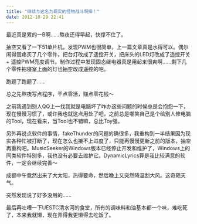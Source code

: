 ```yaml
---
title: "继续与这名为现实的怪物战斗啊摔！"
date: 2012-10-29 22:41
---
```



最近真是累的一B啊……熬夜还得早起，快撑不住了。

抽空又看了一下51单片机，发现PWM也很简单，上一篇文章真是水得可以。偶尔闲得蛋疼买了几个零件，把台灯改成了遥控开关，把床头的LED灯改成了遥控开关 + 遥控PWM亮度调节。制作过程中发现固态继电器真是用起来很爽啊……剩下几个零件把寝室上面的灯也抽空改成遥控的吧。


跑题了跑题了……


总之先熬夜写点程序，干点零活，赚点零花钱～


之前我遇到别人QQ上一找我就是电脑坏了咋办这些问题的时候总是会抱怨一下，现在慢慢习惯了，或许我也就这点用处了吧，之前总是嘲笑自己是个给别人修电脑的Tool，现在看来，当Tool也不错嘛，总比Toy强。


另外再说点软件的事情，fakeThunder的问题的确很多，我重构到一半结果因为现实各种忙被打断了，现在怎么也接不上进度了，只能再慢慢更新之前的版本，抽空再重构吧。MusicSeeker的Windows版本已经停止开发和维护了，Windows上的同类软件特别多，我也没有必要去维护它。DynamicLyrics算是我比较满意的软件，一定会继续完善～


成都中午竟然出来了大太阳，热得要命，然后晚上又突然降温刮大风。这奇葩天气。

突然发现说了好多没用的……

最后再吐嘈一下UESTC清水河的食堂，所有的调味料和油基本都一个味，难吃死了，本来我就懒，现在弄得我更懒得去吃饭了。